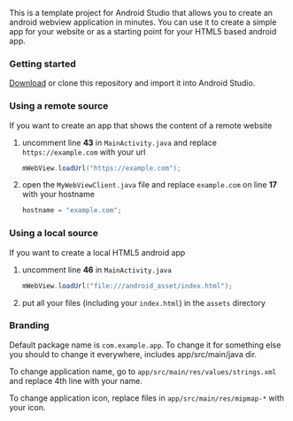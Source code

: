 This is a template project for Android Studio that allows you to create an android webview application in minutes. You can use it to create a simple app for your website or as a starting point for your HTML5 based android app.

### Getting started

[Download](https://github.com/slymax/webview/archive/master.zip) or clone this repository and import it into Android Studio.

### Using a remote source

If you want to create an app that shows the content of a remote website

1. uncomment line **43** in `MainActivity.java` and replace `https://example.com` with your url

	```java
	mWebView.loadUrl("https://example.com");
	```

2. open the `MyWebViewClient.java` file and replace `example.com` on line **17** with your hostname

	```java
	hostname = "example.com";
	```

### Using a local source

If you want to create a local HTML5 android app

1. uncomment line **46** in `MainActivity.java`

	```java
	mWebView.loadUrl("file:///android_asset/index.html");
	```

2. put all your files (including your `index.html`) in the `assets` directory

### Branding

Default package name is `com.example.app`. To change it for something else you should to change it everywhere, includes app/src/main/java dir.

To change application name, go to `app/src/main/res/values/strings.xml` and replace 4th line with your name.

To change application icon, replace files in `app/src/main/res/mipmap-*` with your icon.
